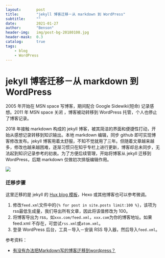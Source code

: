 ```yaml
---
layout:       post
title:        "jekyll 博客迁移－从 markdown 到 WordPress"
subtitle:     ""
date:         2021-01-27
author:       "Benson"
header-img:   img/post-bg-20180108.jpg
header-mask:  0.3
catalog:      true
tags: 
    - blog
    - WordPress
---
```

# jekyll 博客迁移－从 markdown 到 WordPress

2005 年开始在 MSN space 写博客，期间配合 Google Sidewiki(短命) 记录感想。2011 年 MSN space 关闭 ，博客被动转移到 WordPress 托管，个人也停止了博客记录。

2018 年接触 markdown 构成的 jekyll 博客，被其简洁的界面和便捷性打动，开始从感想记录转移到知识输出。本地 markdown 编辑，同步 github 即可实现博客修改发布。jekyll 博客用着太舒服，不知不觉就用了三年。但随着文章越来越多，修改也越来越困难，逐渐习惯只在知乎专栏上进行更新，博客却总未同步，无法起到知识记录参考的初衷。为了方便后续管理，开始将博客从 jekyll 迁移到 WordPress，后期 markdown 仅做初次排版编辑作用。

![](http://tc.seoipo.com/20210127192533.png)

### 迁移步骤
这里迁移的是 jekyll 的 [Hux blog 模板](https://github.com/Huxpro/huxpro.github.io)，Hexo 或其他博客也可以参考微调。
1. 修改`feed.xml`文件中的`{% for post in site.posts limit:100 %}`，该项为 rss最低生成量，我们导出所有文章，因此将该值修改为 100。
2. 将博客导出为 rss，如`xxx.com/feed.xml`，`xxx.com`为你的博客地址。如果 feed.xml 不存在，可尝试`rss.xml`或`atom.xml`。
3. 登录 WordPress 后台，工具－导入－安装 RSS 导入器，然后导入`feed.xml`。

参考资料：
* [有没有办法把Markdown写的博客迁移到wordpress？](https://www.v2ex.com/t/73385)
